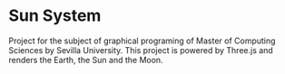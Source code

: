 # Sun System

Project for the subject of graphical programing of Master of Computing Sciences by Sevilla University.
This project is powered by Three.js and renders the Earth, the Sun and the Moon.
